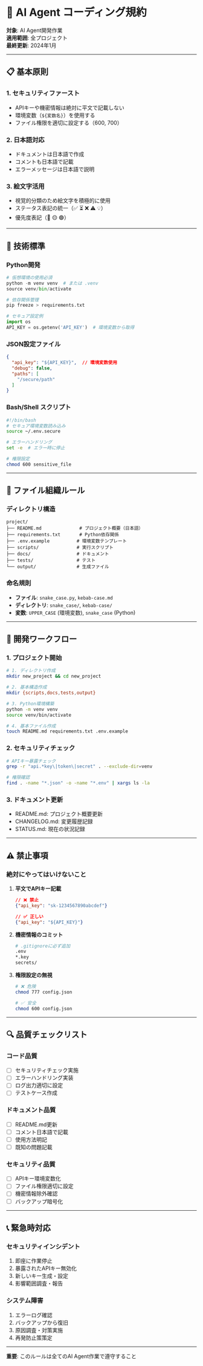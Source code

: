 # 🤖 AI Agent コーディング規約

**対象**: AI Agent開発作業  
**適用範囲**: 全プロジェクト  
**最終更新**: 2024年1月

---

## 📋 基本原則

### **1. セキュリティファースト**
- APIキーや機密情報は絶対に平文で記載しない
- 環境変数（`${変数名}`）を使用する
- ファイル権限を適切に設定する（600, 700）

### **2. 日本語対応**
- ドキュメントは日本語で作成
- コメントも日本語で記載
- エラーメッセージは日本語で説明

### **3. 絵文字活用**
- 視覚的分類のため絵文字を積極的に使用
- ステータス表記の統一（✅ ⏳ ❌ ⚠️ 💡）
- 優先度表記（🔴 🟡 🟢）

---

## 🔧 技術標準

### **Python開発**
```python
# 仮想環境の使用必須
python -m venv venv  # または .venv
source venv/bin/activate

# 依存関係管理
pip freeze > requirements.txt

# セキュア設定例
import os
API_KEY = os.getenv('API_KEY')  # 環境変数から取得
```

### **JSON設定ファイル**
```json
{
  "api_key": "${API_KEY}",  // 環境変数使用
  "debug": false,
  "paths": [
    "/secure/path"
  ]
}
```

### **Bash/Shell スクリプト**
```bash
#!/bin/bash
# セキュア環境変数読み込み
source ~/.env.secure

# エラーハンドリング
set -e  # エラー時に停止

# 権限設定
chmod 600 sensitive_file
```

---

## 📁 ファイル組織ルール

### **ディレクトリ構造**
```
project/
├── README.md              # プロジェクト概要（日本語）
├── requirements.txt       # Python依存関係
├── .env.example          # 環境変数テンプレート
├── scripts/              # 実行スクリプト
├── docs/                 # ドキュメント
├── tests/                # テスト
└── output/               # 生成ファイル
```

### **命名規則**
- **ファイル**: `snake_case.py`, `kebab-case.md`
- **ディレクトリ**: `snake_case/`, `kebab-case/`
- **変数**: `UPPER_CASE` (環境変数), `snake_case` (Python)

---

## 🚀 開発ワークフロー

### **1. プロジェクト開始**
```bash
# 1. ディレクトリ作成
mkdir new_project && cd new_project

# 2. 基本構造作成
mkdir {scripts,docs,tests,output}

# 3. Python環境構築
python -m venv venv
source venv/bin/activate

# 4. 基本ファイル作成
touch README.md requirements.txt .env.example
```

### **2. セキュリティチェック**
```bash
# APIキー暴露チェック
grep -r "api.*key\|token\|secret" . --exclude-dir=venv

# 権限確認
find . -name "*.json" -o -name "*.env" | xargs ls -la
```

### **3. ドキュメント更新**
- README.md: プロジェクト概要更新
- CHANGELOG.md: 変更履歴記録
- STATUS.md: 現在の状況記録

---

## ⚠️ 禁止事項

### **絶対にやってはいけないこと**
1. **平文でAPIキー記載**
   ```json
   // ❌ 禁止
   {"api_key": "sk-1234567890abcdef"}
   
   // ✅ 正しい
   {"api_key": "${API_KEY}"}
   ```

2. **機密情報のコミット**
   ```bash
   # .gitignoreに必ず追加
   .env
   *.key
   secrets/
   ```

3. **権限設定の無視**
   ```bash
   # ❌ 危険
   chmod 777 config.json
   
   # ✅ 安全
   chmod 600 config.json
   ```

---

## 🔍 品質チェックリスト

### **コード品質**
- [ ] セキュリティチェック実施
- [ ] エラーハンドリング実装
- [ ] ログ出力適切に設定
- [ ] テストケース作成

### **ドキュメント品質**
- [ ] README.md更新
- [ ] コメント日本語で記載
- [ ] 使用方法明記
- [ ] 既知の問題記載

### **セキュリティ品質**
- [ ] APIキー環境変数化
- [ ] ファイル権限適切に設定
- [ ] 機密情報除外確認
- [ ] バックアップ暗号化

---

## 📞 緊急時対応

### **セキュリティインシデント**
1. 即座に作業停止
2. 暴露されたAPIキー無効化
3. 新しいキー生成・設定
4. 影響範囲調査・報告

### **システム障害**
1. エラーログ確認
2. バックアップから復旧
3. 原因調査・対策実施
4. 再発防止策策定

---

**重要**: このルールは全てのAI Agent作業で遵守すること 